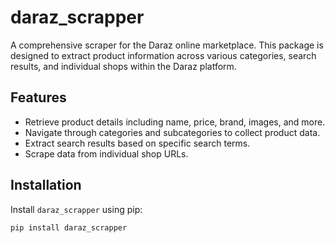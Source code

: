 # daraz_scrapper

A comprehensive scraper for the Daraz online marketplace. This package is designed to extract product information across various categories, search results, and individual shops within the Daraz platform.

## Features

- Retrieve product details including name, price, brand, images, and more.
- Navigate through categories and subcategories to collect product data.
- Extract search results based on specific search terms.
- Scrape data from individual shop URLs.

## Installation

Install `daraz_scrapper` using pip:

```shell
pip install daraz_scrapper